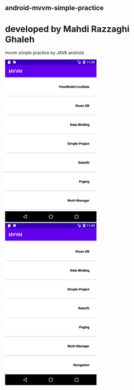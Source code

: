 ## android-mvvm-simple-practice

# developed by Mahdi Razzaghi Ghaleh
mvvm simple practice by JAVA android

<img src="screenshots/Screenshot_1601712592.png" width="300">
<img src="screenshots/Screenshot_1601712596.png" width="300">
